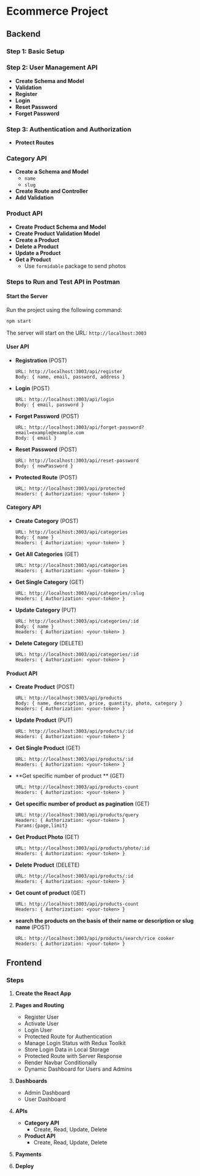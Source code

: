 # Ecommerce Project

## Backend

### Step 1: Basic Setup

### Step 2: User Management API

- **Create Schema and Model**
- **Validation**
- **Register**
- **Login**
- **Reset Password**
- **Forget Password**

### Step 3: Authentication and Authorization

- **Protect Routes**

### Category API

- **Create a Schema and Model**
  - `name`
  - `slug`
- **Create Route and Controller**
- **Add Validation**

### Product API

- **Create Product Schema and Model**
- **Create Product Validation Model**
- **Create a Product**
- **Delete a Product**
- **Update a Product**
- **Get a Product**
  - Use `formidable` package to send photos

### Steps to Run and Test API in Postman

#### Start the Server

Run the project using the following command:

```bash
npm start
```

The server will start on the URL: `http://localhost:3003`

#### User API

- **Registration** (POST)

  ```
  URL: http://localhost:3003/api/register
  Body: { name, email, password, address }
  ```

- **Login** (POST)

  ```
  URL: http://localhost:3003/api/login
  Body: { email, password }
  ```

- **Forget Password** (POST)

  ```
  URL: http://localhost:3003/api/forget-password?email=example@example.com
  Body: { email }
  ```

- **Reset Password** (POST)

  ```
  URL: http://localhost:3003/api/reset-password
  Body: { newPassword }
  ```

- **Protected Route** (POST)
  ```
  URL: http://localhost:3003/api/protected
  Headers: { Authorization: <your-token> }
  ```

#### Category API

- **Create Category** (POST)

  ```
  URL: http://localhost:3003/api/categories
  Body: { name }
  Headers: { Authorization: <your-token> }
  ```

- **Get All Categories** (GET)

  ```
  URL: http://localhost:3003/api/categories
  Headers: { Authorization: <your-token> }
  ```

- **Get Single Category** (GET)

  ```
  URL: http://localhost:3003/api/categories/:slug
  Headers: { Authorization: <your-token> }
  ```

- **Update Category** (PUT)

  ```
  URL: http://localhost:3003/api/categories/:id
  Body: { name }
  Headers: { Authorization: <your-token> }
  ```

- **Delete Category** (DELETE)
  ```
  URL: http://localhost:3003/api/categories/:id
  Headers: { Authorization: <your-token> }
  ```

#### Product API

- **Create Product** (POST)

  ```
  URL: http://localhost:3003/api/products
  Body: { name, description, price, quantity, photo, category }
  Headers: { Authorization: <your-token> }
  ```

- **Update Product** (PUT)

  ```
  URL: http://localhost:3003/api/products/:id
  Headers: { Authorization: <your-token> }
  ```

- **Get Single Product** (GET)

  ```
  URL: http://localhost:3003/api/products/:id
  Headers: { Authorization: <your-token> }
  ```

- **Get specific number of product ** (GET)

  ```
  URL: http://localhost:3003/api/products-count
  Headers: { Authorization: <your-token> }
  ```

- **Get specific number of product as pagination** (GET)

  ```
  URL: http://localhost:3003/api/products/query
  Headers: { Authorization: <your-token> }
  Params:{page,limit}
  ```

- **Get Product Photo** (GET)

  ```
  URL: http://localhost:3003/api/products/photo/:id
  Headers: { Authorization: <your-token> }
  ```

- **Delete Product** (DELETE)

  ```
  URL: http://localhost:3003/api/products/:id
  Headers: { Authorization: <your-token> }
  ```

- **Get count of product** (GET)
  ```
  URL: http://localhost:3003/api/products-count
  Headers: { Authorization: <your-token> }
  ```
- **search the products on the basis of their name or description or slug name** (POST)
  ```
  URL: http://localhost:3003/api/products/search/rice cooker
  Headers: { Authorization: <your-token> }
  ```










## Frontend

### Steps

1. **Create the React App**

2. **Pages and Routing**

   - Register User
   - Activate User
   - Login User
   - Protected Route for Authentication
   - Manage Login Status with Redux Toolkit
   - Store Login Data in Local Storage
   - Protected Route with Server Response
   - Render Navbar Conditionally
   - Dynamic Dashboard for Users and Admins

3. **Dashboards**

   - Admin Dashboard
   - User Dashboard

4. **APIs**

   - **Category API**
     - Create, Read, Update, Delete
   - **Product API**
     - Create, Read, Update, Delete

5. **Payments**

6. **Deploy**
